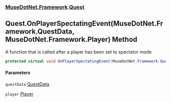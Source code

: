 ### [MuseDotNet.Framework](./MuseDotNet-Framework.md 'MuseDotNet.Framework').[Quest](./Quest.md 'MuseDotNet.Framework.Quest')
## Quest.OnPlayerSpectatingEvent(MuseDotNet.Framework.QuestData, MuseDotNet.Framework.Player) Method
A function that is called after a player has been set to spectator mode  
```csharp
protected virtual void OnPlayerSpectatingEvent(MuseDotNet.Framework.QuestData questData, MuseDotNet.Framework.Player player);
```
#### Parameters
<a name='MuseDotNet-Framework-Quest-OnPlayerSpectatingEvent(MuseDotNet-Framework-QuestData_MuseDotNet-Framework-Player)-questData'></a>
`questData` [QuestData](./QuestData.md 'MuseDotNet.Framework.QuestData')  
  
<a name='MuseDotNet-Framework-Quest-OnPlayerSpectatingEvent(MuseDotNet-Framework-QuestData_MuseDotNet-Framework-Player)-player'></a>
`player` [Player](./Player.md 'MuseDotNet.Framework.Player')  
  
